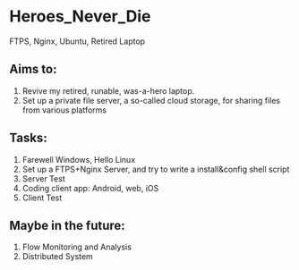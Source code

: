 # Heroes_Never_Die
FTPS, Nginx, Ubuntu, Retired Laptop

## Aims to:

  1. Revive my retired, runable, was-a-hero laptop.
  2. Set up a private file server, a so-called cloud storage, for sharing files from various platforms

## Tasks:

  1. Farewell Windows, Hello Linux
  2. Set up a FTPS+Nginx Server, and try to write a install&config shell script
  3. Server Test
  4. Coding client app: Android, web, iOS
  5. Client Test

## Maybe in the future:

  1. Flow Monitoring and Analysis
  2. Distributed System
